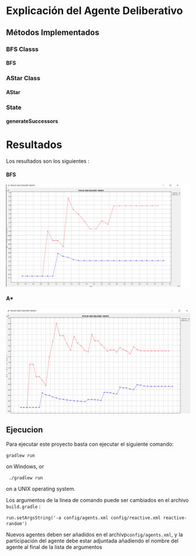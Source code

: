 # Explicación del Agente Deliberativo

## Métodos Implementados

### BFS Classs

#### BFS

### AStar Class

#### AStar

### State

#### generateSuccessors

# Resultados

Los resultados son los siguientes :

#### BFS

![Image of Example 2](https://github.com/pablin2402/deliberative-Rivas/blob/master/images/bfs.png)

#### A\*

![Image of Example 3](https://github.com/pablin2402/deliberative-Rivas/blob/master/images/ASTAR.png)

## Ejecucion

Para ejecutar este proyecto basta con ejecutar el siguiente comando:

    gradlew run

on Windows, or

     ./gradlew run

on a UNIX operating system.

Los argumentos de la línea de comando puede ser cambiados en el archivo `build.gradle` :

    run.setArgsString('-a config/agents.xml config/reactive.xml reactive-random')

Nuevos agentes deben ser añadidos en el archivp`config/agents.xml`, y la participación del agente debe estar adjuntada añadiendo el nombre del agente al final de la lista de argumentos
